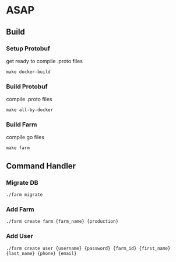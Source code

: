 # ASAP

## Build

### Setup Protobuf
get ready to compile .proto files
```
make docker-build
```

### Build Protobuf
compile .proto files
```
make all-by-docker
```

### Build Farm
compile go files
```
make farm
```

## Command Handler


### Migrate DB
```
./farm migrate
```

### Add Farm
```
./farm create farm {farm_name} {production}
```

### Add User
```
./farm create user {username} {password} {farm_id} {first_name} {last_name} {phone} {email}
```

